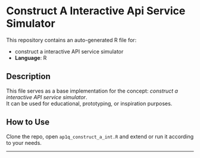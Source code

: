 # Construct A Interactive Api Service Simulator

This repository contains an auto-generated R file for:

- construct a interactive API service simulator
- **Language**: R

## Description

This file serves as a base implementation for the concept: *construct a interactive API service simulator*.  
It can be used for educational, prototyping, or inspiration purposes.

## How to Use

Clone the repo, open `ap1q_construct_a_int.R` and extend or run it according to your needs.

---


